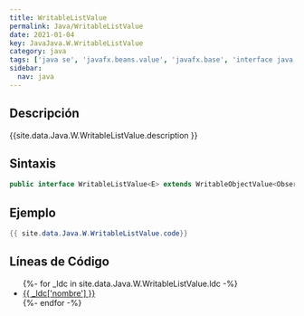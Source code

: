 ```yaml
---
title: WritableListValue
permalink: Java/WritableListValue
date: 2021-01-04
key: JavaJava.W.WritableListValue
category: java
tags: ['java se', 'javafx.beans.value', 'javafx.base', 'interface java', 'JavaFX 2.1']
sidebar: 
  nav: java
---
```


## Descripción
{{site.data.Java.W.WritableListValue.description }}

## Sintaxis
~~~java
public interface WritableListValue<E> extends WritableObjectValue<ObservableList<E>>, ObservableList<E>
~~~

## Ejemplo
~~~java
{{ site.data.Java.W.WritableListValue.code}}
~~~

## Líneas de Código
<ul>
{%- for _ldc in site.data.Java.W.WritableListValue.ldc -%}
   <li>
       <a href="{{_ldc['url'] }}">{{ _ldc['nombre'] }}</a>
   </li>
{%- endfor -%}
</ul>

